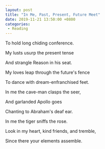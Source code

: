 ```yaml
---
layout: post
title: "In Me, Past, Present, Future Meet"
date: 2019-11-21 13:50:00 +0800
categories: 
 - Reading
---
```


To hold long chiding conference.

<!-- more -->

My lusts usurp the present tense

And strangle Reason in his seat.

My loves leap through the future's fence

To dance with dream-enfranchised feet.

In me the cave-man clasps the seer,

And garlanded Apollo goes

Chanting to Abraham's deaf ear.

In me the tiger sniffs the rose.

Look in my heart, kind friends, and tremble,

Since there your elements assemble.
